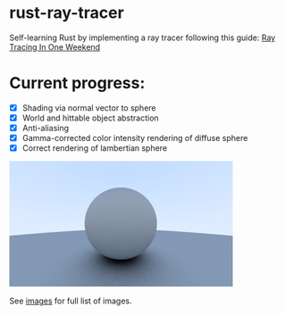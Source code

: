 # rust-ray-tracer

Self-learning Rust by implementing a ray tracer following this guide: [Ray Tracing In One Weekend](https://raytracing.github.io/books/RayTracingInOneWeekend.html)

# Current progress:

- [x] Shading via normal vector to sphere
- [x] World and hittable object abstraction
- [x] Anti-aliasing
- [x] Gamma-corrected color intensity rendering of diffuse sphere
- [x] Correct rendering of lambertian sphere

![Gamma-corrected](images/correct_lambertian.png)

See [images](images/) for full list of images.